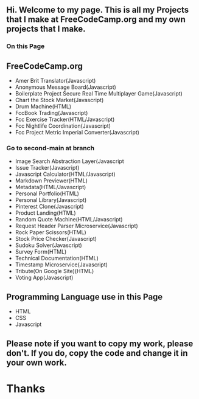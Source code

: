 ## Hi. Welcome to my page. This is all my Projects that I make at FreeCodeCamp.org and my own projects that I make.

### On this Page

## FreeCodeCamp.org
- Amer Brit Translator(Javascript)
- Anonymous Message Board(Javascript)
- Boilerplate Project Secure Real Time Multiplayer Game(Javascript)
- Chart the Stock Market(Javascript)
- Drum Machine(HTML)
- FccBook Trading(Javascript)
- Fcc Exercise Tracker(HTML/Javascript)
- Fcc Nightlife Coordination(Javascript)
- Fcc Project Metric Imperial Converter(Javascript)
### Go to second-main at branch

- Image Search Abstraction Layer(Javascript
- Issue Tracker(Javascript)
- Javascript Calculator(HTML/Javascript)
- Markdown Previewer(HTML)
- Metadata(HTML/Javascript)
- Personal Portfolio(HTML)
- Personal Library(Javascript)
- Pinterest Clone(Javascript)
- Product Landing(HTML)
- Random Quote Machine(HTML/Javascript)
- Request Header Parser Microservice(Javascript)
- Rock Paper Scissors(HTML)
- Stock Price Checker(Javascript)
- Sudoku Solver(Javascript)
- Survey Form(HTML)
- Technical Documentation(HTML)
- Timestamp Microservice(Javascript)
- Tribute(On Google Site)(HTML)
- Voting App(Javascript)

## Programming Language use in this Page
- HTML
- CSS
- Javascript

## Please note if you want to copy my work, please don't. If you do, copy the code and change it in your own work.
# Thanks

